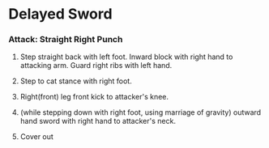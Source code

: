 # Delayed Sword

### Attack: Straight Right Punch

1. Step straight back with left foot. Inward block with right hand to attacking arm. Guard right ribs with left hand.
1. Step to cat stance with right foot.
1. Right(front) leg front kick to attacker's knee.
1. (while stepping down with right foot, using marriage of gravity) outward hand sword with right hand to attacker's neck.
	
1. Cover out